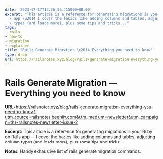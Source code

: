 ```yaml
---
date: '2023-07-17T12:26:36.715000+00:00'
excerpt: "This article is a reference for generating migrations in your Ruby on Rails\
  \ app \u2014 I cover the basics like adding columns and tables, adjusting column\
  \ types (and loads more), plus some tips and tricks..."
tags:
- rails
- how-to
- migration
- explainer
title: "Rails Generate Migration \u2014 Everything you need to know"
type: drop
url: https://railsnotes.xyz/blog/rails-generate-migration-everything-you-need-to-know?utm_source=railsnotes.beehiiv.com&utm_medium=newsletter&utm_campaign=the-railsnotes-newsletter-issue-2
---
```


# Rails Generate Migration — Everything you need to know

**URL:** https://railsnotes.xyz/blog/rails-generate-migration-everything-you-need-to-know?utm_source=railsnotes.beehiiv.com&utm_medium=newsletter&utm_campaign=the-railsnotes-newsletter-issue-2

**Excerpt:** This article is a reference for generating migrations in your Ruby on Rails app — I cover the basics like adding columns and tables, adjusting column types (and loads more), plus some tips and tricks...

**Notes:**
Handy exhaustive list of rails generate migration commands.
